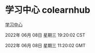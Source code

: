 # 学习中心 colearnhub
[学习中心](http://59.174.27.195:56308/colearnhub/)

2022年 06月 08日 星期三 19:20:02 CST

2022年 06月 08日 星期三 11:20:02 GMT
